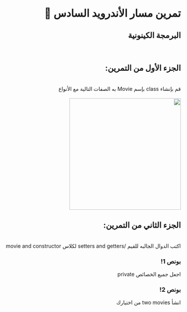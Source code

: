 <div dir = "rtl">
  
#   تمرين مسار الأندرويد السادس 💚
## البرمجة الكينونية
<br>


## الجزء الأول من التمرين:
<br> 
قم بإنشاء class بإسم Movie به الصفات التالية مع الأنواع
<br>
<br>
<img src = "https://media.discordapp.net/attachments/742407473687822377/759070186706829382/unknown.png" width = "300 px" margin="auto"/>
<br>

## الجزء الثاني من التمرين:
<br>
اكتب الدوال الجالبه للقيم /setters and getters لكلاس movie and constructor

### بونص 1! 
 اجعل جميع الخصائص private 
### بونص 2!
انشأ two movies من اختيارك

</div>


